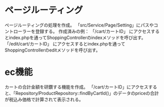 # ページルーティング
ページルーティングの処理を作成。
「src/Service/Page/Setting」にパスやコントローラーを登録する。
作成済みの例：
  「/cart/カートID」 にアクセスするとindex.phpを通ってShoppingControllerのindexメソッドを呼び出す。
  「/edit/cart/カートID」 にアクセスするとindex.phpを通ってShoppingControllerのeditメソッドを呼び出す。

# ec機能
カートの合計金額を研鑽する機能を作成。
「/cart/カートID」にアクセスすると、「Repository/ProductRepository::findByCartId()」のデータのpriceの合計が税込み価格で計算されて表示される。
